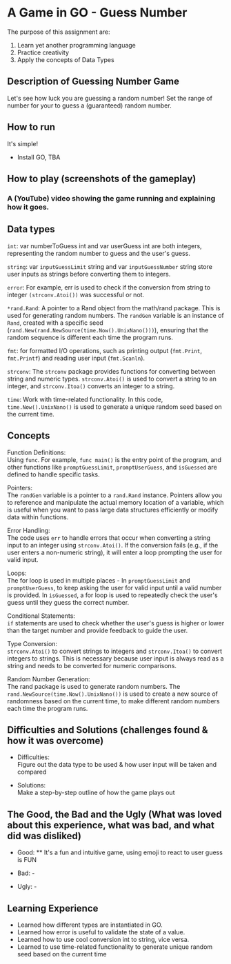 # A Game in GO - Guess Number

The purpose of this assignment are:
1. Learn yet another programming language
2. Practice creativity
3. Apply the concepts of  Data Types

## Description of Guessing Number Game
Let's see how luck you are guessing a random number! Set the range of number for your to guess a (guaranteed) random number. 

## How to run
It's simple!
* Install GO, TBA

## How to play (screenshots of the gameplay)

   ### A (YouTube) video showing the game running and explaining how it goes.

## Data types
`int`: var numberToGuess int and var userGuess int are both integers, representing the random number to guess and the user's guess.

`string`: var `inputGuessLimit` string and var `inputGuessNumber` string store user inputs as strings before converting them to integers.

`error`: For example, err is used to check if the conversion from string to integer `(strconv.Atoi())` was successful or not.

`*rand.Rand`: A pointer to a Rand object from the math/rand package. This is used for generating random numbers. The `randGen` variable is an instance of `Rand`, created with a specific seed (`rand.New(rand.NewSource(time.Now().UnixNano()))`), ensuring that the random sequence is different each time the program runs.

`fmt`: for formatted I/O operations, such as printing output (`fmt.Print`, `fmt.Printf`) and reading user input (`fmt.Scanln`).

`strconv`: The `strconv` package provides functions for converting between string and numeric types. `strconv.Atoi()` is used to convert a string to an integer, and `strconv.Itoa()` converts an integer to a string.

`time`: Work with time-related functionality. In this code, `time.Now().UnixNano()` is used to generate a unique random seed based on the current time.

## Concepts 
Function Definitions:   
Using `func`. For example, `func main()` is the entry point of the program, and other functions like `promptGuessLimit`, `promptUserGuess`, and `isGuessed` are defined to handle specific tasks.

Pointers:  
The `randGen` variable is a pointer to a `rand.Rand` instance. Pointers allow you to reference and manipulate the actual memory location of a variable, which is useful when you want to pass large data structures efficiently or modify data within functions.

Error Handling:  
The code uses `err` to handle errors that occur when converting a string input to an integer using `strconv.Atoi()`. If the conversion fails (e.g., if the user enters a non-numeric string), it will enter a loop prompting the user for valid input.

Loops:  
The for loop is used in multiple places - In `promptGuessLimit` and `promptUserGuess`, to keep asking the user for valid input until a valid number is provided.
In `isGuessed`, a for loop is used to repeatedly check the user's guess until they guess the correct number.

Conditional Statements:  
`if` statements are used to check whether the user's guess is higher or lower than the target number and provide feedback to guide the user.

Type Conversion:  
`strconv.Atoi()` to convert strings to integers and `strconv.Itoa()` to convert integers to strings. This is necessary because user input is always read as a string and needs to be converted for numeric comparisons.

Random Number Generation:  
The rand package is used to generate random numbers. The `rand.NewSource(time.Now().UnixNano())` is used to create a new source of randomness based on the current time, to make different random numbers each time the program runs.

## Difficulties and Solutions (challenges found & how it was overcome)
* Difficulties:   
Figure out the data type to be used & how user input will be taken and compared
  
* Solutions:  
Make a step-by-step outline of how the game plays out
  
## The Good, the Bad and the Ugly (What was loved about this experience, what was bad, and what did was disliked)
* Good: 
** It's a fun and intuitive game, using emoji to react to user guess is FUN

* Bad: -

* Ugly: -
  
## Learning Experience
- Learned how different types are instantiated in GO.  
- Learned how error is useful to validate the state of a value.  
- Learned how to use cool conversion int to string, vice versa.  
- Learned to use time-related functionality to generate unique random seed based on the current time


